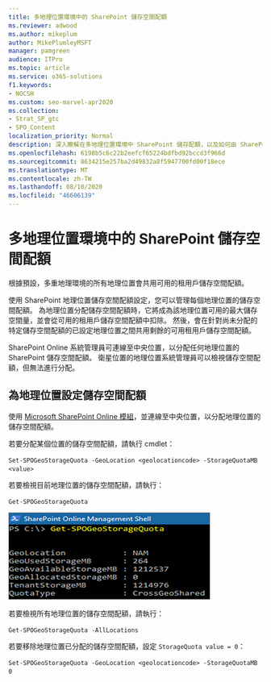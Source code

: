 ```yaml
---
title: 多地理位置環境中的 SharePoint 儲存空間配額
ms.reviewer: adwood
ms.author: mikeplum
author: MikePlumleyMSFT
manager: pamgreen
audience: ITPro
ms.topic: article
ms.service: o365-solutions
f1.keywords:
- NOCSH
ms.custom: seo-marvel-apr2020
ms.collection:
- Strat_SP_gtc
- SPO_Content
localization_priority: Normal
description: 深入瞭解在多地理位置環境中 SharePoint 儲存配額，以及如何由 SharePoint Online 系統管理員來管理配額。
ms.openlocfilehash: 6198b5c6c22b2eefcf65224bdfbd92bccd3f966d
ms.sourcegitcommit: 8634215e257ba2d49832a8f5947700fd00f18ece
ms.translationtype: MT
ms.contentlocale: zh-TW
ms.lasthandoff: 08/10/2020
ms.locfileid: "46606139"
---
```

# <a name="sharepoint-storage-quotas-in-multi-geo-environments"></a>多地理位置環境中的 SharePoint 儲存空間配額

根據預設，多重地理環境的所有地理位置會共用可用的租用戶儲存空間配額。

使用 SharePoint 地理位置儲存空間配額設定，您可以管理每個地理位置的儲存空間配額。 為地理位置分配儲存空間配額時，它將成為該地理位置可用的最大儲存空間量，並會從可用的租用戶儲存空間配額中扣除。 然後，會在針對尚未分配的特定儲存空間配額的已設定地理位置之間共用剩餘的可用租用戶儲存空間配額。

SharePoint Online 系統管理員可連線至中央位置，以分配任何地理位置的 SharePoint 儲存空間配額。 衛星位置的地理位置系統管理員可以檢視儲存空間配額，但無法進行分配。

## <a name="configure-a-storage-quota-for-a-geo-location"></a>為地理位置設定儲存空間配額

使用 [Microsoft SharePoint Online 模組](https://www.microsoft.com/download/details.aspx?id=35588 )，並連線至中央位置，以分配地理位置的儲存空間配額。 

若要分配某個位置的儲存空間配額，請執行 cmdlet：

`Set-SPOGeoStorageQuota -GeoLocation <geolocationcode> -StorageQuotaMB <value>`

若要檢視目前地理位置的儲存空間配額，請執行：

`Get-SPOGeoStorageQuota`

![PowerShell 視窗的螢幕擷取畫面，顯示 Get-SPOGeoStorageQuota cmdlet](media/multi-geo-storage-quota.png)

若要檢視所有地理位置的儲存空間配額，請執行：

`Get-SPOGeoStorageQuota -AllLocations`

若要移除地理位置已分配的儲存空間配額，設定 `StorageQuota value = 0`：

`Set-SPOGeoStorageQuota -GeoLocation <geolocationcode> -StorageQuotaMB 0`
